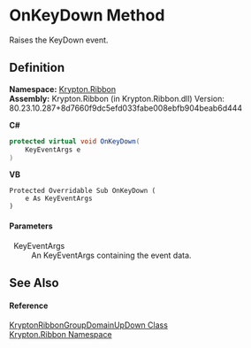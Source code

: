 # OnKeyDown Method


Raises the KeyDown event.



## Definition
**Namespace:** <a href="1e9bc734-cff9-e9b8-f013-94cdac669794.md">Krypton.Ribbon</a>  
**Assembly:** Krypton.Ribbon (in Krypton.Ribbon.dll) Version: 80.23.10.287+8d7660f9dc5efd033fabe008ebfb904beab6d444

**C#**
``` C#
protected virtual void OnKeyDown(
	KeyEventArgs e
)
```
**VB**
``` VB
Protected Overridable Sub OnKeyDown ( 
	e As KeyEventArgs
)
```



#### Parameters
<dl><dt>  KeyEventArgs</dt><dd>An KeyEventArgs containing the event data.</dd></dl>

## See Also


#### Reference
<a href="c2cf688c-9614-fb2f-14f2-299b2bcb6682.md">KryptonRibbonGroupDomainUpDown Class</a>  
<a href="1e9bc734-cff9-e9b8-f013-94cdac669794.md">Krypton.Ribbon Namespace</a>  
